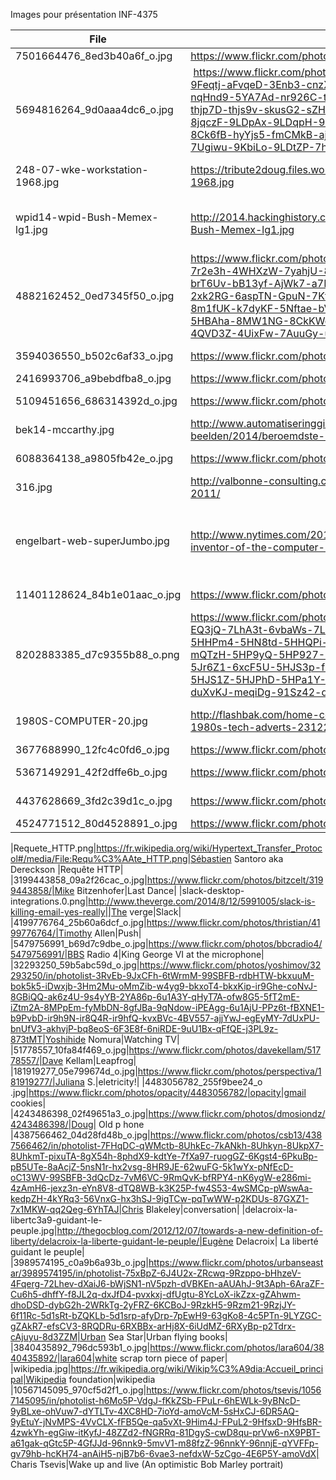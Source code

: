 Images pour présentation INF-4375

|File| url | Author |title|
|-----|----|--------|-----|
|7501664476_8ed3b40a6f_o.jpg|https://www.flickr.com/photos/spect-art/7501664476/|Spect Art|Fred Pellerin|
|5694816264_9d0aaa4dc6_o.jpg | https://www.flickr.com/photos/41421441@N02/5694816264/in/photolist-9Feqtj-aFvqeD-3Enb3-cnzXio-hXks4m-81qj1f-bbVmEF-nr2W5h-nqHamx-nqHnd9-5YA7Ad-nr926C-thneSM-sZRPXK-skiwzW-sZRPza-sZJWmG-thjp7D-thjs9v-skusG2-sZHFNy-th3TDh-skiBiy-skiyhd-teZbq7-rLkpFv-8jqczF-9LDpAx-9LDqpH-9LDqMF-a3nNEE-9LGnqy-9k77Tg-9G9iv7-8Ck6fB-hyYjs5-fmCMkB-ajhrGe-bpjRoS-cpSGPJ-cpSGXy-cpSzJG-cpSGFY-7Ugiwu-9KbiLo-9LDtZP-7hEPBP-9LGjTA-7Upwq6-dniRWL/ |unzarjones | Choose|
|248-07-wke-workstation-1968.jpg|https://tribute2doug.files.wordpress.com/2013/11/248-07-wke-workstation-1968.jpg | | Lead engineer Bill English using NLS (~1968)|
|wpid14-wpid-Bush-Memex-lg1.jpg|http://2014.hackinghistory.ca/wp-content/uploads/2014/09/wpid14-wpid-Bush-Memex-lg1.jpg|September 10, 1945, Life magazine|
|4882162452_0ed7345f50_o.jpg|https://www.flickr.com/photos/binaryape/4882162452/in/photolist-8rqmNG-7r2e3h-4WHXzW-7yahjU-8hDCW3-7HSuP2-qS9iii-8Cjveb-GW2Va-28i54x-brT6Uv-bB13yf-AjWk7-a7E8EJ-5sARbG-5nTnpt-qbYimc-7Uc5gA-6bCq1k-2xk2RG-6aspTN-GpuN-7KtbgT-2xk2UE-5swtWz-445Nf-2xk31y-cbshxo-8m1fUK-k7dyKF-5Nftae-bVqXM8-73WW8-5Nftbk-6h14wn-nhLC7n-5HBAha-8MW1NG-8CkKWq-6NTXZQ-4XuFMt-8SmaVa-raEWS-5tsmZ6-4QVD3Z-4UixFw-7AuuGy-uhKPX-8SmbbH-fgNiWK|Pete Birkinshaw|Gear|
|3594036550_b502c6af33_o.jpg|https://www.flickr.com/photos/calliope/3594036550/|liz west|Concord Public Library|
|2416993706_a9bebdfba8_o.jpg|https://www.flickr.com/photos/13606325@N08/2416993706/|Ruby Gold|Links|
|5109451656_686314392d_o.jpg|https://www.flickr.com/photos/jurvetson/5109451656/in/photostream/|Steve Jurvetson|Amdahl 470 V/6|
|bek14-mccarthy.jpg|http://www.automatiseringgids.nl/binaries/content/gallery/ag/redactie/slideshow-beelden/2014/beroemdste-iters/bek14-mccarthy.jpg||John McCarthy
|6088364138_a9805fb42e_o.jpg|https://www.flickr.com/photos/adewale_oshineye/6088364138/| Ade Oshineye | DSCF4092|
|316.jpg|http://valbonne-consulting.com/computing-pioneers/dennis-ritchie-1941-2011/||Kernighan & Ritchie
|engelbart-web-superJumbo.jpg|http://www.nytimes.com/2013/07/04/technology/douglas-c-engelbart-inventor-of-the-computer-mouse-dies-at-88.html?_r=0|SRI International|Douglas C. Engelbart with an early computer mouse in 1968, the year it was unveiled.
|11401128624_84b1e01aac_o.jpg|https://www.flickr.com/photos/mulad/11401128624/|Michael Hicks|img_7820
|8202883385_d7c9355b88_o.png|https://www.flickr.com/photos/believekevin/8202883385/in/photolist-ksEsBY-EQ3jQ-7LhA3t-6vbaWs-7LhzYt-7LhzTk-5HDvqa-5Jr6rw-5HN5Zm-5HHPm4-5HN8td-5HHQPi-7LcTcY-5HJTWH-5z3wPg-kSfLG-5HN8c9-mQTzH-5HP9yQ-5HP927-5HP9Ch-5HJS5p-5HP9g7-5HP6Wh-5HP76m-5Jr6Z1-6xcF5U-5HJS3p-f2qquM-5HP9sY-5HP9GW-5HJS6z-5HJRYr-5HJS1Z-5HJPhD-5HPa1Y-5HJPuR-5HJPw6-5HTxS3-dcy7c9-5PTydn-duXvKJ-meqiDg-91Sz42-duRVrT-5v4k6u-3KwKfy|kevin|12_engelbart_demo|
|1980S-COMPUTER-20.jpg|http://flashbak.com/home-computers-will-make-our-dumb-kids-smart-1980s-tech-adverts-23122/|Adams computers| 1980 adams computer advertisment
|3677688990_12fc4c0fd6_o.jpg|https://www.flickr.com/photos/jmarty/3677688990/|Justin|CAT5e / RJ-45|
|5367149291_42f2dffe6b_o.jpg|https://www.flickr.com/photos/campuspartybrasil/5367149291/|Campus Party Brasil|Tim Berners-Lee|
|4437628669_3fd2c39d1c_o.jpg|https://www.flickr.com/photos/rosefirerising/4437628669/|rosefirerising|Tractatus Varii: The Chained Book
|4524771512_80d4528891_o.jpg|https://www.flickr.com/photos/nathanmac87/4524771512/in/photostream/|nathanmac87|Bell|

|Requete_HTTP.png|https://fr.wikipedia.org/wiki/Hypertext_Transfer_Protocol#/media/File:Requ%C3%AAte_HTTP.png|Sébastien Santoro aka Dereckson |Requête HTTP|
|3199443858_09a2f26cac_o.jpg|https://www.flickr.com/photos/bitzcelt/3199443858/|Mike Bitzenhofer|Last Dance|
|slack-desktop-integrations.0.png|http://www.theverge.com/2014/8/12/5991005/slack-is-killing-email-yes-really||The verge|Slack|
|4199776764_25b60a6dcf_o.jpg|https://www.flickr.com/photos/thristian/4199776764/|Timothy Allen|Push|
|5479756991_b69d7c9dbe_o.jpg|https://www.flickr.com/photos/bbcradio4/5479756991/|BBS Radio 4|King George VI at the microphone|
|32293250_59b5abc59d_o.jpg|https://www.flickr.com/photos/yoshimov/32293250/in/photolist-3RvEb-9JxCFh-6tWrmM-99SBFB-rdbHTW-bkxuuM-bok5k5-iDwxjb-3Hm2Mu-oMmZib-w4yg9-bkxoT4-bkxKip-ir9Ghe-coNvJ-8GBiQQ-ak6z4U-9s4yYB-2YA86p-6u1A3Y-qHyT7A-ofw8G5-5fT2mE-iZtm2A-8MPpEm-fyMbDN-8gfJBa-9qNdow-iPEAgg-6u1AjU-PPz6t-fBXNE1-b9PvbD-ir9h9N-ir8Q4R-ir9hfQ-kvxBVc-4BV557-ajjYwJ-egEyMY-7dUxPU-bnUfV3-akhvjP-bq8eoS-6F3E8f-6niRDE-9uU1Bx-qFfQE-j3PL9z-873tMT|Yoshihide Nomura|Watching TV|
|51778557_10fa84f469_o.jpg|https://www.flickr.com/photos/davekellam/51778557/|Dave Kellam|Leapfrog|
|181919277_05e799674d_o.jpg|https://www.flickr.com/photos/perspectiva/181919277/|Juliana S.|eletricity!|
|4483056782_255f9bee24_o .jpg|https://www.flickr.com/photos/opacity/4483056782/|opacity|gmail cookies|
|4243486398_02f49651a3_o.jpg|https://www.flickr.com/photos/dmosiondz/4243486398/|Doug| Old p hone
|4387566462_04d28fd48b_o.jpg|https://www.flickr.com/photos/csb13/4387566462/in/photolist-7FHqDC-qWMctb-8UhkEc-7kANkh-8Uhkyn-8UkpX7-8UhkmT-pixuTA-8gX54h-8phdX9-kdtYe-7fXa97-ruogGZ-6Kgst4-6PkuBp-pB5UTe-8aAcjZ-5nsN1r-hx2vsg-8HR9JE-62wuFG-5k1wYx-pNfEcD-oC13WV-99SBFB-3dQcDz-7vM6VC-9RmQvK-bfRPY4-nK6ygW-e286mi-4zAmH6-jexz3n-eYn8V8-dTQ8WB-k3K25P-fw4S53-4wSMCp-pWswAa-kedpZH-4kYRq3-56VnxG-hx3hSJ-9igTCw-pqTwWW-p2KDUs-87GXZ1-7x1MKW-qq2Qeg-6YhTAJ|Chris Blakeley|conversation|
|delacroix-la-libertc3a9-guidant-le-peuple.jpg|http://thegocblog.com/2012/12/07/towards-a-new-definition-of-liberty/delacroix-la-liberte-guidant-le-peuple/|Eugène Delacroix| La liberté guidant le peuple|
|3989574195_c0a9b6a93b_o.jpg|https://www.flickr.com/photos/urbanseastar/3989574195/in/photolist-75xBpZ-6J4U2x-ZRcwq-9Rzppo-bHhzeV-4Fqerg-72Lhev-dXaiJ6-bWjSN1-nV5pzh-dVBKEn-aAUAhJ-9t3Aph-6AraZF-Cu6h5-dhffY-f8JL2q-dxJfD4-pvxkxj-dfUgtu-8YcLoX-ikZzx-gZAhwm-dhoDSD-dybG2h-2WRkTg-2yFRZ-6KCBoJ-9RzkH5-9Rzm21-9RzjJY-6f11Rc-5d1sRt-bZQKLb-5d1srp-afyDrp-7pEwH9-63gKo8-4c5PTn-9LYZGC-gZAkR7-efsCV3-8RQDRu-6RXBBx-arHj8X-6iUdMZ-6RXyBp-p2Tdrx-cAjuyu-8d3ZZM|Urban Sea Star|Urban flying books|
|3840435892_796dc593b1_o.jpg|https://www.flickr.com/photos/lara604/3840435892/|lara604|white scrap torn piece of paper|
|wikipedia.jpg|https://fr.wikipedia.org/wiki/Wikip%C3%A9dia:Accueil_principal|Wikipedia foundation|wikipedia
|10567145095_970cf5d2f1_o.jpg|https://www.flickr.com/photos/tsevis/10567145095/in/photolist-h6Mo5P-VdgJ-fKkZSb-FPuLr-6hEWLk-9yBNcD-9yBLxe-ohVuw7-dYTLTv-4XC8HD-7ioYd-amoVcM-5sHxCJ-6DR5AQ-9yEtuY-jNvMPS-4VvCLX-fFB5Qe-qa5vXt-9Him4J-FPuL2-9HfsxD-9HfsBR-4zwkYh-egGiw-itKyfJ-48ZZd2-fNGRRq-81DgyS-cwD8qu-prVw6-nX9PBT-a61gak-qGtc5P-4GfJJd-96nnk9-5mvV1-m88fzZ-96nnkY-96nnjE-qYVFFp-gv79hb-hcKH74-anAiH5-njB7b6-6vae3-nefdxW-5zCgo-4E6P5Y-amoVdX| Charis Tsevis|Wake up and live (An optimistic Bob Marley portrait)
